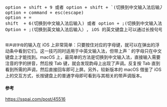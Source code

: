 <pre>
option + shift + 9 或者 option + shift + `(切换到中文输入法后输入)                  ·
option + command + esc(escape)                                                  Force quit Applications
option + =                                                                      ≠
shift  + 6(切换到中文输入法后输入) 或者 option + ;(切换到中文输入法后输入)              ……
Option + ;(切换到英文输入法后输入）, iOS 的英文键盘上可以通过长按句号来输入省略号.         …

</pre>

`带声调字母`的输入在 iOS 上非常简单：只要按住对应的字母键，就可以在弹出的浮动条中看到它们。这一技巧同时适用于中英文输入法，但带上声 ˇ 的字母只在中文键盘上才能找到。macOS 上，最简单的方法是切换到中文输入法，直接输入需要注音的字的拼音，然后按 Tab 键，就会发现韵母上出现了声调。反复按 Tab 直到看到所需的声调，然后直接回车即可上屏。另外，较新版本的 macOS 借鉴了 iOS 上的交互方式，长按键盘上的普通字母即可看到与其相关的带声调版本。



#### 参考
https://sspai.com/post/45516
